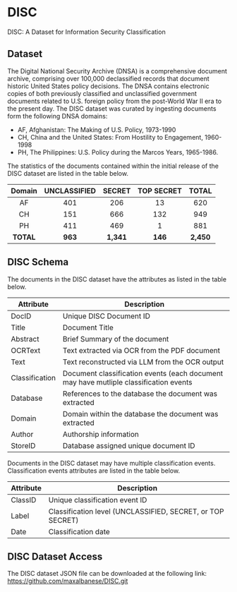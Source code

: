 # DISC
DISC: A Dataset for Information Security Classification

## Dataset
The Digital National Security Archive (DNSA) is a comprehensive document archive, comprising over 100,000 declassified records that document historic United States policy decisions. The DNSA contains electronic copies of both previously classified and unclassified government documents related to U.S. foreign policy from the post-World War II era to the present day. The DISC dataset was curated by ingesting documents form the following DNSA domains:
* AF, Afghanistan: The Making of U.S. Policy, 1973-1990
* CH, China and the United States: From Hostility to Engagement, 1960-1998
* PH, The Philippines: U.S. Policy during the Marcos Years, 1965-1986.

The statistics of the documents contained within the initial release of the DISC dataset are listed in the table below.

| Domain | UNCLASSIFIED | SECRET | TOP SECRET | TOTAL |
|:----------:|:----------:|:----------:|:----------:|:----------:|
| AF | 401 | 206 | 13 | 620 |
| CH | 151 | 666 | 132 | 949 |
| PH | 411 | 469 | 1 | 881 |
| **TOTAL** | **963** | **1,341** | **146** | **2,450**|

## DISC Schema

The documents in the DISC dataset have the attributes as listed in the table below. 


| Attribute | Description | 
|----------|----------|
| DocID | Unique DISC Document ID | 
| Title | Document Title | 
| Abstract | Brief Summary of the document | 
| OCRText | Text extracted via OCR from the PDF document | 
| Text | Text reconstructed via LLM from the OCR output | 
| Classification | Document classification events (each document may have mutliple classification events | 
| Database | References to the database the document was extracted | 
| Domain | Domain within the database the document was extracted | 
| Author | Authorship information | 
| StoreID |Database assigned unique document ID | 

Documents in the DISC dataset may have multiple classification events.   Classification events attributes are listed in the table below.

| Attribute | Description | 
|----------|----------|
| ClassID | Unique classification event ID | 
| Label | Classification level (UNCLASSIFIED, SECRET, or TOP SECRET) | 
| Date | Classification date | 

## DISC Dataset Access
The DISC dataset JSON file can be downloaded at the following link:
https://github.com/maxalbanese/DISC.git